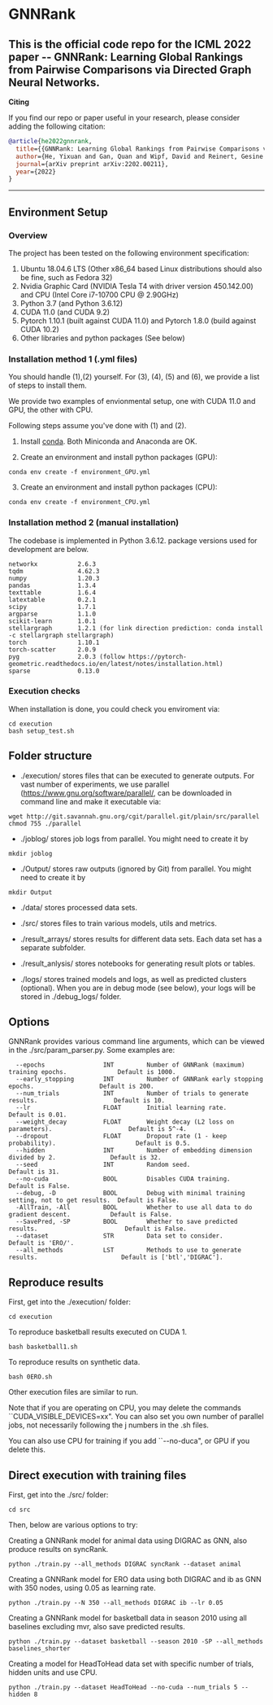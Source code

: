 # GNNRank

This is the official code repo for the ICML 2022 paper -- GNNRank: Learning Global Rankings from Pairwise Comparisons via Directed Graph Neural Networks.
--------------------------------------------------------------------------------

**Citing**


If you find our repo or paper useful in your research, please consider adding the following citation:

```bibtex
@article{he2022gnnrank,
  title={{GNNRank: Learning Global Rankings from Pairwise Comparisons via Directed Graph Neural Networks}},
  author={He, Yixuan and Gan, Quan and Wipf, David and Reinert, Gesine and Yan, Junchi and Cucuringu, Mihai},
  journal={arXiv preprint arXiv:2202.00211},
  year={2022}
}
```

--------------------------------------------------------------------------------

## Environment Setup
### Overview
<!-- The underlying project environment composes of following componenets: -->
The project has been tested on the following environment specification:
1. Ubuntu 18.04.6 LTS (Other x86_64 based Linux distributions should also be fine, such as Fedora 32)
2. Nvidia Graphic Card (NVIDIA Tesla T4 with driver version 450.142.00) and CPU (Intel Core i7-10700 CPU @ 2.90GHz)
3. Python 3.7 (and Python 3.6.12)
4. CUDA 11.0 (and CUDA 9.2)
5. Pytorch 1.10.1 (built against CUDA 11.0) and Pytorch 1.8.0 (build against CUDA 10.2)
6. Other libraries and python packages (See below)

### Installation method 1 (.yml files)
You should handle (1),(2) yourself. For (3), (4), (5) and (6), we provide a list of steps to install them.

<!-- We place those python packages that can be easily installed with one-line command in the requirement file for `pip` (`requirements_pip.txt`). For all other python packages, which are not so well maintained by [PyPI](https://pypi.org/), and all C/C++ libraries, we place in the conda requirement file (`requirements_conda.txt`). Therefore, you need to run both conda and pip to get necessary dependencies. -->

We provide two examples of envionmental setup, one with CUDA 11.0 and GPU, the other with CPU.

Following steps assume you've done with (1) and (2).
1. Install [conda](https://conda.io/projects/conda/en/latest/user-guide/install/index.html). Both Miniconda and Anaconda are OK.

2. Create an environment and install python packages (GPU):
```
conda env create -f environment_GPU.yml
```

3. Create an environment and install python packages (CPU):
```
conda env create -f environment_CPU.yml
```


### Installation method 2 (manual installation)
The codebase is implemented in Python 3.6.12. package versions used for development are below.
```
networkx           2.6.3
tqdm               4.62.3
numpy              1.20.3
pandas             1.3.4
texttable          1.6.4
latextable         0.2.1
scipy              1.7.1
argparse           1.1.0
scikit-learn       1.0.1
stellargraph       1.2.1 (for link direction prediction: conda install -c stellargraph stellargraph)
torch              1.10.1
torch-scatter      2.0.9
pyg                2.0.3 (follow https://pytorch-geometric.readthedocs.io/en/latest/notes/installation.html)
sparse             0.13.0
```

### Execution checks
When installation is done, you could check you enviroment via:
```
cd execution
bash setup_test.sh
```

## Folder structure
- ./execution/ stores files that can be executed to generate outputs. For vast number of experiments, we use parallel (https://www.gnu.org/software/parallel/, can be downloaded in command line and make it executable via:
```
wget http://git.savannah.gnu.org/cgit/parallel.git/plain/src/parallel
chmod 755 ./parallel
```

- ./joblog/ stores job logs from parallel. 
You might need to create it by 
```
mkdir joblog
```

- ./Output/ stores raw outputs (ignored by Git) from parallel.
You might need to create it by 
```
mkdir Output
```

- ./data/ stores processed data sets.

- ./src/ stores files to train various models, utils and metrics.

- ./result_arrays/ stores results for different data sets. Each data set has a separate subfolder.

- ./result_anlysis/ stores notebooks for generating result plots or tables.

- ./logs/ stores trained models and logs, as well as predicted clusters (optional). When you are in debug mode (see below), your logs will be stored in ./debug_logs/ folder.

## Options
<p align="justify">
GNNRank provides various command line arguments, which can be viewed in the ./src/param_parser.py. Some examples are:
</p>

```
  --epochs                INT         Number of GNNRank (maximum) training epochs.              Default is 1000. 
  --early_stopping        INT         Number of GNNRank early stopping epochs.                  Default is 200. 
  --num_trials            INT         Number of trials to generate results.                     Default is 10.
  --lr                    FLOAT       Initial learning rate.                                    Default is 0.01.  
  --weight_decay          FLOAT       Weight decay (L2 loss on parameters).                     Default is 5^-4. 
  --dropout               FLOAT       Dropout rate (1 - keep probability).                      Default is 0.5.
  --hidden                INT         Number of embedding dimension divided by 2.               Default is 32. 
  --seed                  INT         Random seed.                                              Default is 31.
  --no-cuda               BOOL        Disables CUDA training.                                   Default is False.
  --debug, -D             BOOL        Debug with minimal training setting, not to get results.  Default is False.
  -AllTrain, -All         BOOL        Whether to use all data to do gradient descent.           Default is False.
  --SavePred, -SP         BOOL        Whether to save predicted results.                        Default is False.
  --dataset               STR         Data set to consider.                                     Default is 'ERO/'.
  --all_methods           LST         Methods to use to generate results.                       Default is ['btl','DIGRAC'].
```


## Reproduce results
First, get into the ./execution/ folder:
```
cd execution
```
To reproduce basketball results executed on CUDA 1.
```
bash basketball1.sh
```
To reproduce results on synthetic data.
```
bash 0ERO.sh
```
Other execution files are similar to run.

Note that if you are operating on CPU, you may delete the commands ``CUDA_VISIBLE_DEVICES=xx". You can also set you own number of parallel jobs, not necessarily following the j numbers in the .sh files.

You can also use CPU for training if you add ``--no-duca", or GPU if you delete this.

## Direct execution with training files

First, get into the ./src/ folder:
```
cd src
```

Then, below are various options to try:

Creating a GNNRank model for animal data using DIGRAC as GNN, also produce results on syncRank.
```
python ./train.py --all_methods DIGRAC syncRank --dataset animal
```
Creating a GNNRank model for ERO data using both DIGRAC and ib as GNN with 350 nodes, using 0.05 as learning rate.
```
python ./train.py --N 350 --all_methods DIGRAC ib --lr 0.05
```
Creating a GNNRank model for basketball data in season 2010 using all baselines excluding mvr, also save predicted results.
```
python ./train.py --dataset basketball --season 2010 -SP --all_methods baselines_shorter
```
Creating a model for HeadToHead data set with specific number of trials, hidden units and use CPU.
```
python ./train.py --dataset HeadToHead --no-cuda --num_trials 5 --hidden 8
```
